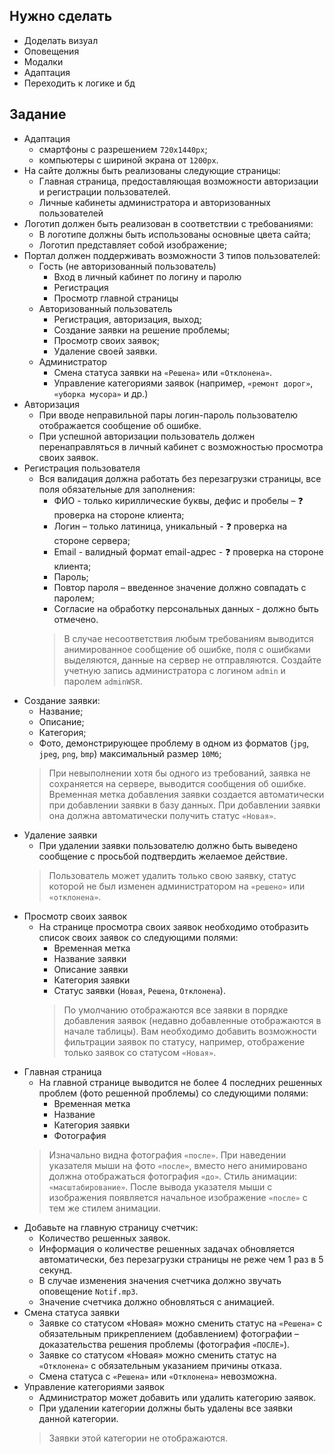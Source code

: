 ## Нужно сделать
* Доделать визуал
* Оповещения
* Модалки
* Адаптация
* Переходить к логике и бд

## Задание
* Адаптация
   * смартфоны с разрешением ```720x1440px```;
   * компьютеры с шириной экрана от ```1200px```.
* На сайте должны быть реализованы следующие страницы:
   * Главная страница, предоставляющая возможности авторизации и регистрации пользователей.
   * Личные кабинеты администратора и авторизованных пользователей 
* Логотип должен быть реализован в соответствии с требованиями:
   * В логотипе должны быть использованы основные цвета сайта;
   * Логотип представляет собой изображение;
* Портал должен поддерживать возможности 3 типов пользователей:
   * Гость (не авторизованный пользователь)
      * Вход в личный кабинет по логину и паролю
      * Регистрация
      * Просмотр главной страницы
   * Авторизованный пользователь
      * Регистрация, авторизация, выход;
      * Создание заявки на решение проблемы;
      * Просмотр своих заявок;
      * Удаление своей заявки.
   * Администратор
      * Смена статуса заявки на ```«Решена»``` или ```«Отклонена»```.
      * Управление категориями заявок (например, ```«ремонт дорог»```, ```«уборка мусора»``` и др.)
* Авторизация
   * При вводе неправильной пары логин-пароль пользователю отображается сообщение об ошибке.
   * При успешной авторизации пользователь должен перенаправляться в личный кабинет с возможностью просмотра своих заявок.
* Регистрация пользователя
   * Вся валидация должна работать без перезагрузки страницы, все поля обязательные для заполнения:
      * ФИО - только кириллические буквы, дефис и пробелы – :question: проверка на стороне клиента;
      * Логин – только латиница, уникальный - :question: проверка на стороне сервера;
      * Email - валидный формат email-адрес - :question: проверка на стороне клиента;
      * Пароль;
      * Повтор пароля – введенное значение должно совпадать с паролем;
      * Согласие на обработку персональных данных - должно быть отмечено.
      > В случае несоответствия любым требованиям выводится анимированное сообщение об ошибке, поля с ошибками выделяются, данные на сервер не отправляются.
      > Создайте учетную запись администратора с логином ```admin``` и паролем ```adminWSR```.
* Создание заявки:
   * Название;
   * Описание;
   * Категория;
   * Фото, демонстрирующее проблему в одном из форматов (```jpg```, ```jpeg```, ```png```, ```bmp```) максимальный размер ```10Мб```;
   > При невыполнении хотя бы одного из требований, заявка не сохраняется на сервере, выводится сообщения об ошибке.
   > Временная метка добавления заявки создается автоматически при добавлении заявки в базу данных.
   > При добавлении заявки она должна автоматически получить статус ```«Новая»```.
* Удаление заявки
   * При удалении заявки пользователю должно быть выведено сообщение с просьбой подтвердить желаемое действие. 
   > Пользователь может удалить только свою заявку, статус которой не был изменен администратором на ```«решено»``` или ```«отклонена»```.
* Просмотр своих заявок
   * На странице просмотра своих заявок необходимо отобразить список  своих заявок со следующими полями:
      * Временная метка
      * Название заявки
      * Описание заявки
      * Категория заявки
      * Статус заявки (```Новая```, ```Решена```, ```Отклонена```).
      > По умолчанию отображаются все заявки в порядке добавления заявок (недавно добавленные отображаются в начале таблицы).
      > Вам необходимо добавить возможности фильтрации заявок по статусу, например, отображение только заявок со статусом ```«Новая»```.
* Главная страница
   * На главной странице выводится не более 4 последних решенных проблем (фото решенной проблемы) со следующими полями:
      * Временная метка
      * Название
      * Категория заявки
      * Фотография
   > Изначально видна фотография ```«после»```. При наведении указателя мыши на фото ```«после»```, вместо него анимировано должна отображаться фотография ```«до»```. Стиль анимации: ```«масштабирование»```. После вывода указателя мыши с изображения появляется начальное изображение ```«после»``` с тем же стилем анимации.
* Добавьте на главную страницу счетчик:
   * Количество решенных заявок.
   * Информация о количестве решенных задачах обновляется автоматически, без перезагрузки страницы не реже чем 1 раз в 5 секунд.
   * В случае изменения значения счетчика должно звучать оповещение ```Notif.mp3```. 
   * Значение счетчика должно обновляться с анимацией.
* Смена статуса заявки
   * Заявке со статусом «Новая» можно сменить статус на ```«Решена»``` с обязательным прикреплением (добавлением) фотографии – доказательства решения проблемы (фотография ```«ПОСЛЕ»```).
   * Заявке со статусом «Новая» можно сменить статус на ```«Отклонена»``` с обязательным указанием причины отказа.
   * Смена статуса с ```«Решена»``` или ```«Отклонена»``` невозможна.
* Управление категориями заявок
   * Администратор может добавить или удалить категорию заявок.
   * При удалении категории должны быть удалены все заявки данной категории.
   > Заявки этой категории не отображаются.
